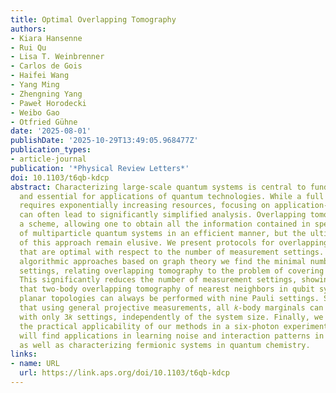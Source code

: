 ```yaml
---
title: Optimal Overlapping Tomography
authors:
- Kiara Hansenne
- Rui Qu
- Lisa T. Weinbrenner
- Carlos de Gois
- Haifei Wang
- Yang Ming
- Zhengning Yang
- Paweł Horodecki
- Weibo Gao
- Otfried Gühne
date: '2025-08-01'
publishDate: '2025-10-29T13:49:05.968477Z'
publication_types:
- article-journal
publication: '*Physical Review Letters*'
doi: 10.1103/t6qb-kdcp
abstract: Characterizing large-scale quantum systems is central to fundamental physics
  and essential for applications of quantum technologies. While a full characterization
  requires exponentially increasing resources, focusing on application-relevant information
  can often lead to significantly simplified analysis. Overlapping tomography is such
  a scheme, allowing one to obtain all the information contained in specific subsystems
  of multiparticle quantum systems in an efficient manner, but the ultimate limits
  of this approach remain elusive. We present protocols for overlapping tomography
  that are optimal with respect to the number of measurement settings. First, by providing
  algorithmic approaches based on graph theory we find the minimal number of Pauli
  settings, relating overlapping tomography to the problem of covering arrays in combinatorics.
  This significantly reduces the number of measurement settings, showing for instance
  that two-body overlapping tomography of nearest neighbors in qubit systems with
  planar topologies can always be performed with nine Pauli settings. Second, we prove
  that using general projective measurements, all 𝑘-body marginals can be reconstructed
  with only 3𝑘 settings, independently of the system size. Finally, we demonstrate
  the practical applicability of our methods in a six-photon experiment. Our results
  will find applications in learning noise and interaction patterns in quantum computers
  as well as characterizing fermionic systems in quantum chemistry.
links:
- name: URL
  url: https://link.aps.org/doi/10.1103/t6qb-kdcp
---
```

